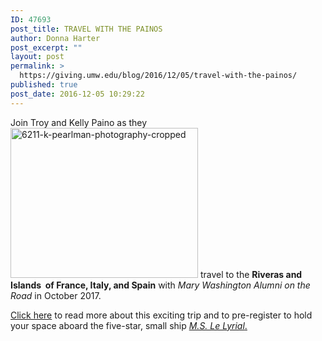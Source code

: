 ```yaml
---
ID: 47693
post_title: TRAVEL WITH THE PAINOS
author: Donna Harter
post_excerpt: ""
layout: post
permalink: >
  https://giving.umw.edu/blog/2016/12/05/travel-with-the-painos/
published: true
post_date: 2016-12-05 10:29:22
---
```

Join Troy and Kelly Paino as they<a href="https://giving.umw.edu/wp-content/uploads/2016/12/6211-K-Pearlman-Photography-cropped.jpg"><img class=" wp-image-47694 size-medium alignright" src="https://giving.umw.edu/wp-content/uploads/2016/12/6211-K-Pearlman-Photography-cropped-300x240.jpg" alt="6211-k-pearlman-photography-cropped" width="300" height="240" /></a> travel to the <strong>Riveras and Islands  of France, Italy, and Spain</strong> with <em>Mary Washington Alumni on the Road</em> in October 2017.

<a href="//giving.umw/wp-content/uploads/2016/12/MaryWashington_Rivieras_Lyrial_2017_Flyer.pdf" target="_blank">Click here</a> to read more about this exciting trip and to pre-register to hold your space aboard the five-star, small ship <a href="http://www.gohagantravel.com/LeLyrialShipPage.html" target="_blank"><em>M.S. Le Lyrial</em>.</a>

&nbsp;